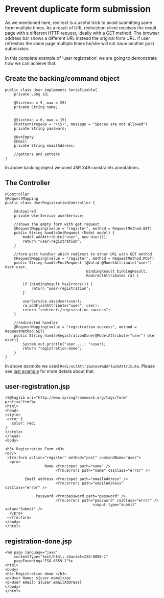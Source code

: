 # Prevent duplicate form submission

As we mentioned here, redirect is a useful trick to avoid submitting same form multiple times. As a result of URL redirection client receives the result page with a different HTTP request, ideally with a GET method. The browser address bar shows a different URL instead the original form URL. If user refreshes the same page multiple times he/she will not issue another post submission.

In this complete example of 'user registration' we are going to demonstrate how we can achieve that.

## Create the backing/command object

```
public class User implements Serializable{
    private Long id;

    @Size(min = 5, max = 20)
    private String name;


    @Size(min = 6, max = 15)
    @Pattern(regexp = "\\S+", message = "Spaces are not allowed")
    private String password;

    @NotEmpty
    @Email
    private String emailAddress;

    //getters and setters
}
```

In above backing object we used JSR 349 constraints annotations.

## The Controller

```
@Controller
@RequestMapping
public class UserRegistrationController {

    @Autowired
    private UserService userService;

    //shows the empty form with get request
    @RequestMapping(value = "register", method = RequestMethod.GET)
    public String handleGetRequest (Model model) {
        model.addAttribute("user", new User());
        return "user-registration";
    }

    //form post handler which redirect to other URL with GET method
    @RequestMapping(value = "register", method = RequestMethod.POST)
    public String handlePostRequest (@Valid @ModelAttribute("user") User user,
                                     BindingResult bindingResult,
                                     RedirectAttributes ra) {

        if (bindingResult.hasErrors()) {
            return "user-registration";
        }

        userService.saveUser(user);
        ra.addFlashAttribute("user", user);
        return "redirect:/registration-success";
    }

    //redirected handler
    @RequestMapping(value = "registration-success", method = RequestMethod.GET)
    public String handleRegistrationDone(@ModelAttribute("user") User user){
        System.out.println("user....: "+user);
        return "registration-done";
    }
}
```

In above example we used `RedirectAttributes#addFlashAttribute`. Please see [last example](../05-redirectattributes/README.md) for more details about that.

## user-registration.jsp

```
<%@taglib uri="http://www.springframework.org/tags/form" prefix="frm"%>
<html>
<head>
<style>
.error {
   color: red;
}
</style>
</head>
<body>

<h3> Registration Form <h3>
<br/>
 <frm:form action="register" method="post" commandName="user">
  <pre>
                  Name <frm:input path="name" />
                       <frm:errors path="name" cssClass="error" />

         Email address <frm:input path="emailAddress" />
                       <frm:errors path="emailAddress" cssClass="error" />

              Password <frm:password path="password" />
                       <frm:errors path="password" cssClass="error" />
                                        <input type="submit" value="Submit" />
  </pre>
 </frm:form>
</body>
</html>
```

## registration-done.jsp

```
<%@ page language="java"
    contentType="text/html; charset=ISO-8859-1"
    pageEncoding="ISO-8859-1"%>
<html>
<body>
<h3> Registration done </h3>
<p>User Name: ${user.name}</p>
<p>User email: ${user.emailAddress}
</body>
</html>
```

